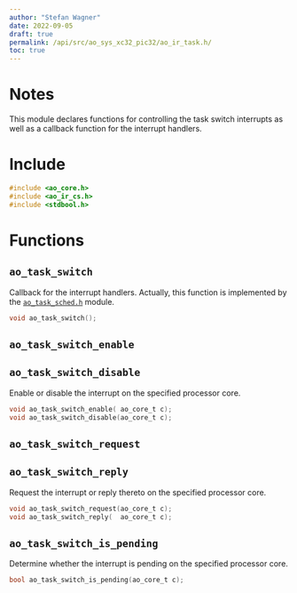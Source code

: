 ```yaml
---
author: "Stefan Wagner"
date: 2022-09-05
draft: true
permalink: /api/src/ao_sys_xc32_pic32/ao_ir_task.h/
toc: true
---
```


# Notes

This module declares functions for controlling the task switch interrupts as well as a callback function for the interrupt handlers.

# Include

```c
#include <ao_core.h>
#include <ao_ir_cs.h>
#include <stdbool.h>
```

# Functions

## `ao_task_switch`

Callback for the interrupt handlers. Actually, this function is implemented by the [`ao_task_sched.h`](../ao_sys/ao_task_sched.h.md) module.

```c
void ao_task_switch();
```

## `ao_task_switch_enable`
## `ao_task_switch_disable`

Enable or disable the interrupt on the specified processor core.

```c
void ao_task_switch_enable( ao_core_t c);
void ao_task_switch_disable(ao_core_t c);
```

## `ao_task_switch_request`
## `ao_task_switch_reply`

Request the interrupt or reply thereto on the specified processor core.

```c
void ao_task_switch_request(ao_core_t c);
void ao_task_switch_reply(  ao_core_t c);
```

## `ao_task_switch_is_pending`

Determine whether the interrupt is pending on the specified processor core.

```c
bool ao_task_switch_is_pending(ao_core_t c);
```
